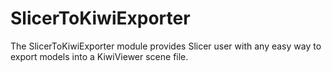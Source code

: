 SlicerToKiwiExporter
====================

The SlicerToKiwiExporter module provides Slicer user with any easy way to export models into a KiwiViewer scene file.
